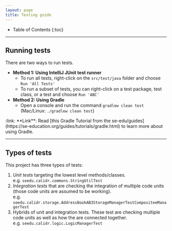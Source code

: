 ```yaml
---
layout: page
title: Testing guide
---
```


* Table of Contents
{:toc}

--------------------------------------------------------------------------------------------------------------------

## Running tests

There are two ways to run tests.

* **Method 1: Using IntelliJ JUnit test runner**
  * To run all tests, right-click on the `src/test/java` folder and choose `Run 'All Tests'`
  * To run a subset of tests, you can right-click on a test package,
    test class, or a test and choose `Run 'ABC'`
* **Method 2: Using Gradle**
  * Open a console and run the command `gradlew clean test` (Mac/Linux: `./gradlew clean test`)

<div markdown="span" class="alert alert-secondary">:link: **Link**: Read [this Gradle Tutorial from the se-edu/guides](https://se-education.org/guides/tutorials/gradle.html) to learn more about using Gradle.
</div>

--------------------------------------------------------------------------------------------------------------------

## Types of tests

This project has three types of tests:

1. *Unit tests* targeting the lowest level methods/classes.<br>
   e.g. `seedu.calidr.commons.StringUtilTest`
1. *Integration tests* that are checking the integration of multiple code units (those code units are assumed to be working).<br>
   e.g. `seedu.calidr.storage.AddressBookAB3StorageManagerTestCompositeeManagerTest`
1. Hybrids of unit and integration tests. These test are checking multiple code units as well as how the are connected together.<br>
   e.g. `seedu.calidr.logic.LogicManagerTest`
